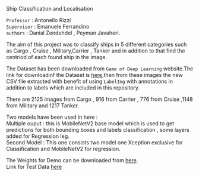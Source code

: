  Ship Classification and Localisation 


`Professor`  : Antonello Rizzi   
`Supervisor` : Emanuele Ferrandino  
`authors`    : Danial Zendehdel , Peyman Javaheri.  

The aim of this project was to classify ships in 5 different categories such as Cargo , Cruise , Military,Carrier , Tanker and in addition to that find the centriod of each found ship in the image.  


The Dataset has been downloaded from `Game of Deep Learning` website.The link for downloadinf the Dataset is [here](https://drive.google.com/drive/folders/1LJI0l9YI91xK8WGrdl5S-4U-KgMOY-pM?usp=sharing),then from these images the new CSV file extracted with benefit of using `LabelImg` with annotations in addition to labels which are included in this repository.  

There are 2125 images from Cargo , 916 from Carrier , 776 from Cruise ,1148 from Military and 1217 Tanker. 



Two models have been used in here :   
Multiple ouput : this is MobileNetV2 base model which is used to get predictions for both bounding boxes and labels classification , some layers added for Regression leg.  
Second Model : This one consists two model one Xception exclusive for Classification and MobileNetV2 for regression.


The Weights for Demo can be downloaded from [here](https://drive.google.com/drive/folders/1r_rpWPb6CWqYgPlyaUK9CqYv1GbBu3nM?usp=sharing).   
Link for Test Data [here](https://drive.google.com/drive/folders/1BSx8Ozi1P-vKpHDZIPSxMPPx6gD48WrQ?usp=sharing)
